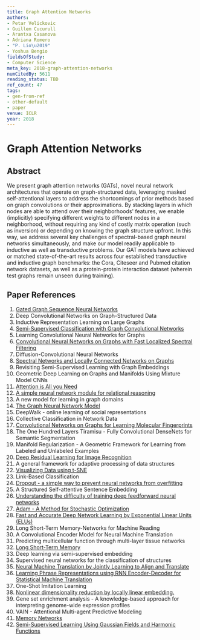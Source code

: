 ```yaml
---
title: Graph Attention Networks
authors:
- Petar Velickovic
- Guillem Cucurull
- Arantxa Casanova
- Adriana Romero
- "P. Lio\u2019"
- Yoshua Bengio
fieldsOfStudy:
- Computer Science
meta_key: 2018-graph-attention-networks
numCitedBy: 5611
reading_status: TBD
ref_count: 47
tags:
- gen-from-ref
- other-default
- paper
venue: ICLR
year: 2018
---
```


# Graph Attention Networks

## Abstract

We present graph attention networks (GATs), novel neural network architectures that operate on graph-structured data, leveraging masked self-attentional layers to address the shortcomings of prior methods based on graph convolutions or their approximations. By stacking layers in which nodes are able to attend over their neighborhoods' features, we enable (implicitly) specifying different weights to different nodes in a neighborhood, without requiring any kind of costly matrix operation (such as inversion) or depending on knowing the graph structure upfront. In this way, we address several key challenges of spectral-based graph neural networks simultaneously, and make our model readily applicable to inductive as well as transductive problems. Our GAT models have achieved or matched state-of-the-art results across four established transductive and inductive graph benchmarks: the Cora, Citeseer and Pubmed citation network datasets, as well as a protein-protein interaction dataset (wherein test graphs remain unseen during training).

## Paper References

1. [Gated Graph Sequence Neural Networks](2016-gated-graph-sequence-neural-networks)
2. Deep Convolutional Networks on Graph-Structured Data
3. Inductive Representation Learning on Large Graphs
4. [Semi-Supervised Classification with Graph Convolutional Networks](2017-semi-supervised-classification-with-graph-convolutional-networks)
5. Learning Convolutional Neural Networks for Graphs
6. [Convolutional Neural Networks on Graphs with Fast Localized Spectral Filtering](2016-convolutional-neural-networks-on-graphs-with-fast-localized-spectral-filtering)
7. Diffusion-Convolutional Neural Networks
8. [Spectral Networks and Locally Connected Networks on Graphs](2014-spectral-networks-and-locally-connected-networks-on-graphs)
9. Revisiting Semi-Supervised Learning with Graph Embeddings
10. Geometric Deep Learning on Graphs and Manifolds Using Mixture Model CNNs
11. [Attention is All you Need](2017-attention-is-all-you-need.md)
12. [A simple neural network module for relational reasoning](2017-a-simple-neural-network-module-for-relational-reasoning)
13. A new model for learning in graph domains
14. [The Graph Neural Network Model](2009-the-graph-neural-network-model)
15. DeepWalk - online learning of social representations
16. Collective Classification in Network Data
17. [Convolutional Networks on Graphs for Learning Molecular Fingerprints](2015-convolutional-networks-on-graphs-for-learning-molecular-fingerprints)
18. The One Hundred Layers Tiramisu - Fully Convolutional DenseNets for Semantic Segmentation
19. Manifold Regularization - A Geometric Framework for Learning from Labeled and Unlabeled Examples
20. [Deep Residual Learning for Image Recognition](2015-resnet.md)
21. A general framework for adaptive processing of data structures
22. [Visualizing Data using t-SNE](2008-visualizing-data-using-t-sne)
23. Link-Based Classification
24. [Dropout - a simple way to prevent neural networks from overfitting](2014-dropout-a-simple-way-to-prevent-neural-networks-from-overfitting)
25. A Structured Self-attentive Sentence Embedding
26. [Understanding the difficulty of training deep feedforward neural networks](2010-understanding-the-difficulty-of-training-deep-feedforward-neural-networks)
27. [Adam - A Method for Stochastic Optimization](2015-adam-a-method-for-stochastic-optimization)
28. [Fast and Accurate Deep Network Learning by Exponential Linear Units (ELUs)](2016-fast-and-accurate-deep-network-learning-by-exponential-linear-units-elus)
29. Long Short-Term Memory-Networks for Machine Reading
30. A Convolutional Encoder Model for Neural Machine Translation
31. Predicting multicellular function through multi-layer tissue networks
32. [Long Short-Term Memory](1997-long-short-term-memory)
33. Deep learning via semi-supervised embedding
34. Supervised neural networks for the classification of structures
35. [Neural Machine Translation by Jointly Learning to Align and Translate](2015-neural-machine-translation-by-jointly-learning-to-align-and-translate)
36. [Learning Phrase Representations using RNN Encoder-Decoder for Statistical Machine Translation](2014-learning-phrase-representations-using-rnn-encoder-decoder-for-statistical-machine-translation)
37. One-Shot Imitation Learning
38. [Nonlinear dimensionality reduction by locally linear embedding.](2000-nonlinear-dimensionality-reduction-by-locally-linear-embedding)
39. Gene set enrichment analysis - A knowledge-based approach for interpreting genome-wide expression profiles
40. VAIN - Attentional Multi-agent Predictive Modeling
41. [Memory Networks](2015-memory-networks)
42. [Semi-Supervised Learning Using Gaussian Fields and Harmonic Functions](2003-semi-supervised-learning-using-gaussian-fields-and-harmonic-functions)
